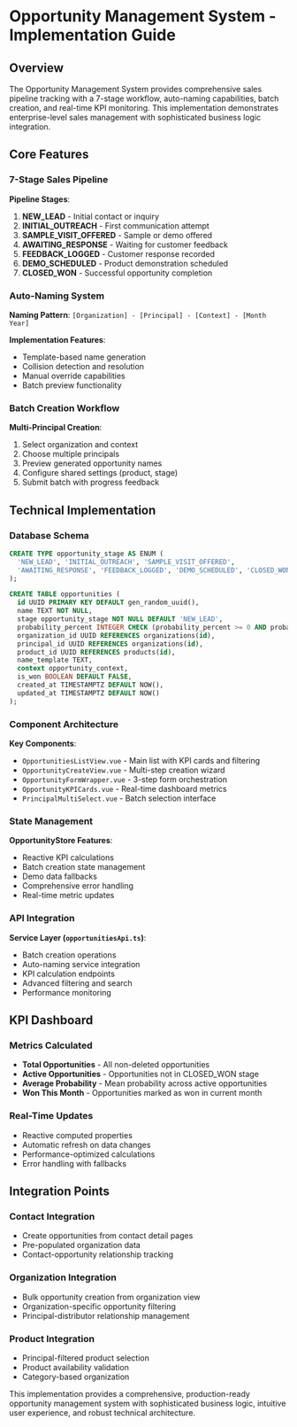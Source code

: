 # Opportunity Management System - Implementation Guide

## Overview

The Opportunity Management System provides comprehensive sales pipeline tracking with a 7-stage workflow, auto-naming capabilities, batch creation, and real-time KPI monitoring. This implementation demonstrates enterprise-level sales management with sophisticated business logic integration.

## Core Features

### 7-Stage Sales Pipeline

**Pipeline Stages**:
1. **NEW_LEAD** - Initial contact or inquiry
2. **INITIAL_OUTREACH** - First communication attempt
3. **SAMPLE_VISIT_OFFERED** - Sample or demo offered
4. **AWAITING_RESPONSE** - Waiting for customer feedback
5. **FEEDBACK_LOGGED** - Customer response recorded
6. **DEMO_SCHEDULED** - Product demonstration scheduled
7. **CLOSED_WON** - Successful opportunity completion

### Auto-Naming System

**Naming Pattern**: `[Organization] - [Principal] - [Context] - [Month Year]`

**Implementation Features**:
- Template-based name generation
- Collision detection and resolution
- Manual override capabilities
- Batch preview functionality

### Batch Creation Workflow

**Multi-Principal Creation**:
1. Select organization and context
2. Choose multiple principals
3. Preview generated opportunity names
4. Configure shared settings (product, stage)
5. Submit batch with progress feedback

## Technical Implementation

### Database Schema

```sql
CREATE TYPE opportunity_stage AS ENUM (
  'NEW_LEAD', 'INITIAL_OUTREACH', 'SAMPLE_VISIT_OFFERED',
  'AWAITING_RESPONSE', 'FEEDBACK_LOGGED', 'DEMO_SCHEDULED', 'CLOSED_WON'
);

CREATE TABLE opportunities (
  id UUID PRIMARY KEY DEFAULT gen_random_uuid(),
  name TEXT NOT NULL,
  stage opportunity_stage NOT NULL DEFAULT 'NEW_LEAD',
  probability_percent INTEGER CHECK (probability_percent >= 0 AND probability_percent <= 100),
  organization_id UUID REFERENCES organizations(id),
  principal_id UUID REFERENCES organizations(id),
  product_id UUID REFERENCES products(id),
  name_template TEXT,
  context opportunity_context,
  is_won BOOLEAN DEFAULT FALSE,
  created_at TIMESTAMPTZ DEFAULT NOW(),
  updated_at TIMESTAMPTZ DEFAULT NOW()
);
```

### Component Architecture

**Key Components**:
- `OpportunitiesListView.vue` - Main list with KPI cards and filtering
- `OpportunityCreateView.vue` - Multi-step creation wizard
- `OpportunityFormWrapper.vue` - 3-step form orchestration
- `OpportunityKPICards.vue` - Real-time dashboard metrics
- `PrincipalMultiSelect.vue` - Batch selection interface

### State Management

**OpportunityStore Features**:
- Reactive KPI calculations
- Batch creation state management
- Demo data fallbacks
- Comprehensive error handling
- Real-time metric updates

### API Integration

**Service Layer (`opportunitiesApi.ts`)**:
- Batch creation operations
- Auto-naming service integration
- KPI calculation endpoints
- Advanced filtering and search
- Performance monitoring

## KPI Dashboard

### Metrics Calculated
- **Total Opportunities** - All non-deleted opportunities
- **Active Opportunities** - Opportunities not in CLOSED_WON stage
- **Average Probability** - Mean probability across active opportunities
- **Won This Month** - Opportunities marked as won in current month

### Real-Time Updates
- Reactive computed properties
- Automatic refresh on data changes
- Performance-optimized calculations
- Error handling with fallbacks

## Integration Points

### Contact Integration
- Create opportunities from contact detail pages
- Pre-populated organization data
- Contact-opportunity relationship tracking

### Organization Integration
- Bulk opportunity creation from organization view
- Organization-specific opportunity filtering
- Principal-distributor relationship management

### Product Integration
- Principal-filtered product selection
- Product availability validation
- Category-based organization

This implementation provides a comprehensive, production-ready opportunity management system with sophisticated business logic, intuitive user experience, and robust technical architecture.
